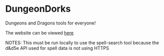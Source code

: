 # DungeonDorks
Dungeons and Dragons tools for everyone!

The website can be viewed <a href=https://wrsexton.github.io/>here</a>

NOTES:
This must be run locally to use the spell-search tool because the d&d5e API used for spell data is not using HTTPS
